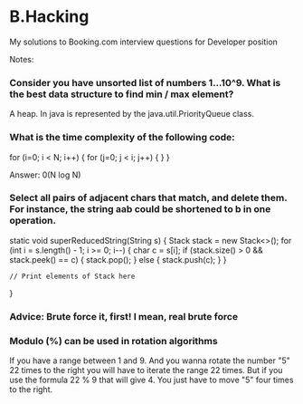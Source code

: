 # B.Hacking
My solutions to Booking.com interview questions for Developer position

Notes:

### Consider you have unsorted list of numbers 1...10^9. What is the best data structure to find min / max element?
A heap. In java is represented by the java.util.PriorityQueue<T> class.

### What is the time complexity of the following code:

for (i=0; i < N; i++) {
  for (j=0; j < i; j++) {
  }
}

Answer: 0(N log N)

### Select all pairs of adjacent chars that match, and delete them. For instance, the string aab could be shortened to b in one operation.

static void superReducedString(String s)
{
    Stack<Character> stack = new Stack<>();
    for (int i = s.length() - 1; i >= 0; i--)
    {
        char c = s[i];
        if (stack.size() > 0 && stack.peek() == c)
        {
            stack.pop();
        }
        else
        {
            stack.push(c);
        }
    }

    // Print elements of Stack here
}

### Advice: Brute force it, first! I mean, real brute force

### Modulo (%) can be used in rotation algorithms

If you have a range between 1 and 9. And you wanna rotate the number "5" 22 times to the right you will have to iterate the range 22 times. But if you use the formula 22 % 9  that will give 4. You just have to move "5" four times to the right.